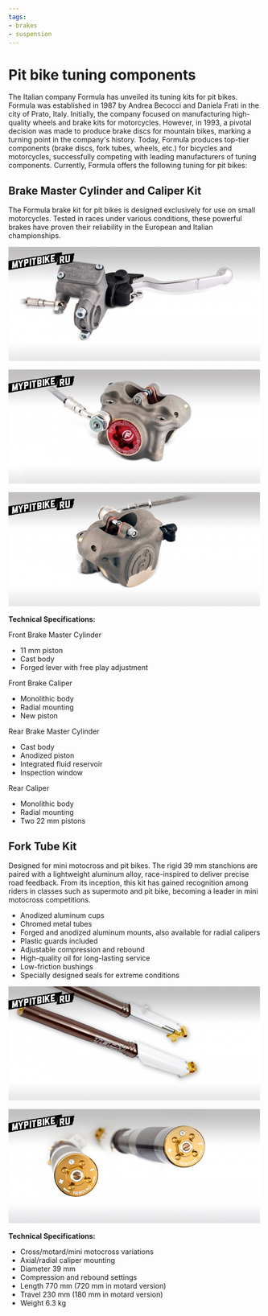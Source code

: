 ```yaml
---
tags:
- brakes
- suspension
---
```


# Pit bike tuning components

The Italian company Formula has unveiled its tuning kits for pit bikes. Formula was established in 1987 by Andrea Becocci and Daniela Frati in the city of Prato, Italy. Initially, the company focused on manufacturing high-quality wheels and brake kits for motorcycles. However, in 1993, a pivotal decision was made to produce brake discs for mountain bikes, marking a turning point in the company's history. Today, Formula produces top-tier components (brake discs, fork tubes, wheels, etc.) for bicycles and motorcycles, successfully competing with leading manufacturers of tuning components. Currently, Formula offers the following tuning for pit bikes:

## Brake Master Cylinder and Caliper Kit

The Formula brake kit for pit bikes is designed exclusively for use on small motorcycles. Tested in races under various conditions, these powerful brakes have proven their reliability in the European and Italian championships.  

![Formula Brake Master Cylinder](../../../static/img/7b2529.jpg)  

![Formula Front Caliper](../../../static/img/6ca8cb.jpg)  

![Formula Front Caliper](../../../static/img/d8e6f8.jpg)  

**Technical Specifications:**  

Front Brake Master Cylinder  
- 11 mm piston
- Cast body
- Forged lever with free play adjustment

Front Brake Caliper  
- Monolithic body
- Radial mounting
- New piston

Rear Brake Master Cylinder  
- Cast body
- Anodized piston
- Integrated fluid reservoir
- Inspection window

Rear Caliper  
- Monolithic body
- Radial mounting
- Two 22 mm pistons  

## Fork Tube Kit

Designed for mini motocross and pit bikes. The rigid 39 mm stanchions are paired with a lightweight aluminum alloy, race-inspired to deliver precise road feedback. From its inception, this kit has gained recognition among riders in classes such as supermoto and pit bike, becoming a leader in mini motocross competitions.

- Anodized aluminum cups
- Chromed metal tubes
- Forged and anodized aluminum mounts, also available for radial calipers
- Plastic guards included
- Adjustable compression and rebound
- High-quality oil for long-lasting service
- Low-friction bushings
- Specially designed seals for extreme conditions  

![USD Ø39 PITBIKE](../../../static/img/cacfe9.jpg)  

![USD Ø39 PITBIKE](../../../static/img/da7c8c.jpg)  

**Technical Specifications:**  

- Cross/motard/mini motocross variations
- Axial/radial caliper mounting
- Diameter 39 mm
- Compression and rebound settings
- Length 770 mm (720 mm in motard version)
- Travel 230 mm (180 mm in motard version)
- Weight 6.3 kg
